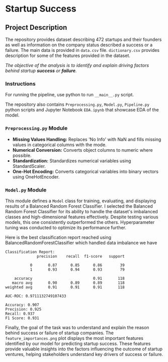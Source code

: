 # Startup Success 

## Project Description 

The repository provides dataset describing 472 startups and their founders as well as information on the company status described a success or a failure. The main data is provided in `data.csv` file. `dictionary.csv` provides description for some of the features provided in the dataset.

*The objective of the analysis is to identify and explain driving factors behind startup **success** or **failure**.* 

### Instructions

For running the pipeline, use python to run `__main__.py` script. 

The repository also contains `Preprocessing.py`, `Model.py`, `Pipeline.py` python scripts and Jupyter Notebook `EDA.ipynb` that showcase EDA of the model.

### `Preprocessing.py` Module

- **Missing Values Handling:** Replaces 'No Info' with NaN and fills missing values in categorical columns with the mode.
- **Numerical Conversion:** Converts object columns to numeric where possible.
- **Standardization:** Standardizes numerical variables using StandardScaler.
- **One-Hot Encoding:** Converts categorical variables into binary vectors using OneHotEncoder.

### `Model.py` Module

This module defines a `Model` class for training, evaluating, and displaying results of a Balanced Random Forest Classifier. I selected the Balanced Random Forest Classifier for its ability to handle the dataset's imbalanced classes and high-dimensional features effectively. Despite testing various models, this one consistently outperformed the others. Hyperparameter tuning was conducted to optimize its performance further.


Here is the best classification report reached using BalancedRandomForestClassifier which handled data imbalance we have
```
Classification Report:
              precision    recall  f1-score   support

           0       0.87      0.85      0.86        39
           1       0.93      0.94      0.93        79

    accuracy                           0.91       118
   macro avg       0.90      0.89      0.89       118
weighted avg       0.91      0.91      0.91       118

AUC-ROC: 0.9711132749107433

Accuracy: 0.907
Precision: 0.925
Recall: 0.937
F1 Score: 0.931

```

Finally, the goal of the task was to understand and explain the reason behind success or failure of startup companies. The `feature_importances.png` plot displays the most important features identified by our model for predicting startup success. These features provide valuable insights into the factors influencing the outcome of startup ventures, helping stakeholders understand key drivers of success or failure.